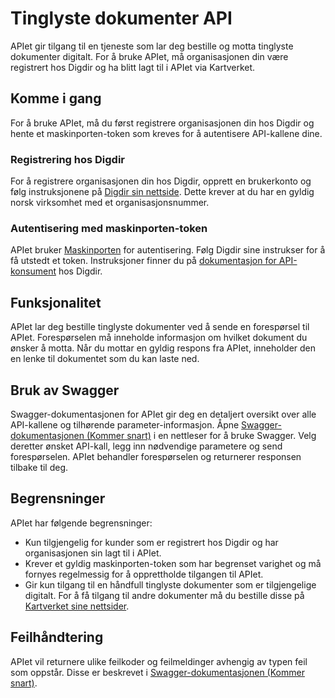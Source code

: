 # Tinglyste dokumenter API

APIet gir tilgang til en tjeneste som lar deg bestille og motta tinglyste dokumenter digitalt. For å bruke APIet, må organisasjonen din være registrert hos Digdir og ha blitt lagt til i APIet via Kartverket.

## Komme i gang

For å bruke APIet, må du først registrere organisasjonen din hos Digdir og hente et maskinporten-token som kreves for å autentisere API-kallene dine.

### Registrering hos Digdir

For å registrere organisasjonen din hos Digdir, opprett en brukerkonto og følg instruksjonene på [Digdir sin nettside](https://digdir.no/). Dette krever at du har en gyldig norsk virksomhet med et organisasjonsnummer.

### Autentisering med maskinporten-token

APIet bruker [Maskinporten](https://docs.digdir.no/docs/Maskinporten/maskinporten_overordnet) for autentisering. Følg Digdir sine instrukser for å få utstedt et token. Instruksjoner finner du på [dokumentasjon for API-konsument](https://docs.digdir.no/docs/Maskinporten/maskinporten_guide_apikonsument) hos Digdir.

## Funksjonalitet

APIet lar deg bestille tinglyste dokumenter ved å sende en forespørsel til APIet. Forespørselen må inneholde informasjon om hvilket dokument du ønsker å motta. Når du mottar en gyldig respons fra APIet, inneholder den en lenke til dokumentet som du kan laste ned.

## Bruk av Swagger

Swagger-dokumentasjonen for APIet gir deg en detaljert oversikt over alle API-kallene og tilhørende parameter-informasjon. Åpne [Swagger-dokumentasjonen (Kommer snart)](https://dokumentbestilling.kartverket.no/swagger-ui.html) i en nettleser for å bruke Swagger. Velg deretter ønsket API-kall, legg inn nødvendige parametere og send forespørselen. APIet behandler forespørselen og returnerer responsen tilbake til deg.

## Begrensninger

APIet har følgende begrensninger:

*   Kun tilgjengelig for kunder som er registrert hos Digdir og har organisasjonen sin lagt til i APIet.
*   Krever et gyldig maskinporten-token som har begrenset varighet og må fornyes regelmessig for å opprettholde tilgangen til APIet.
*   Gir kun tilgang til en håndfull tinglyste dokumenter som er tilgjengelige digitalt. For å få tilgang til andre dokumenter må du bestille disse på [Kartverket sine nettsider](https://www.kartverket.no/eiendom/bestille-fra-grunnboken).

## Feilhåndtering

APIet vil returnere ulike feilkoder og feilmeldinger avhengig av typen feil som oppstår. Disse er beskrevet i [Swagger-dokumentasjonen (Kommer snart)](https://dokumentbestilling.kartverket.no/swagger-ui.html).
